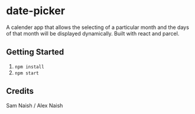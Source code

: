 # date-picker

A calender app that allows the selecting of a particular month and the days of that month will be displayed dynamically. Built with react and parcel.

## Getting Started

1. `npm install`
2. `npm start`

## Credits 

Sam Naish / Alex Naish
